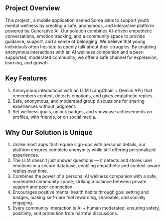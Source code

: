## Project Overview
This project , a mobile application named Sorea aims to support youth mental wellness by creating a safe, anonymous, and interactive platform powered by Generative AI. Our solution combines AI-driven empathetic conversations, emotion tracking, and a community space to provide guidance, support, and a sense of belonging.
We believe that young individuals often hesitate to openly talk about their struggles. By enabling anonymous interactions with an AI wellness companion and a peer-supported, moderated community, we offer a safe channel for expression, learning, and growth.

## Key Features
1) Anonymous interactions with an LLM (LangChain + Gemini API) that remembers context, detects emotions, and gives empathetic replies.
2) Safe, anonymous, and moderated group discussions for sharing experiences without judgment.
3) Set wellness goals, unlock badges, and showcase achievements on profiles, with friends, or on social media.

## Why Our Solution is Unique
1) Unlike most apps that require sign-ups with personal details, our platform ensures complete anonymity while still offering personalized experiences.
2) The LLM doesn’t just answer questions — it detects and stores user emotions in a secure database, enabling empathetic and context-aware replies over time.
3) Combines the power of a personal AI wellness companion with a safe, moderated community space, striking a balance between private support and peer connection.
4) Encourages positive mental health habits through goal setting and badges, making self-care feel rewarding, shareable, and socially engaging.
5) Every community interaction is AI + human moderated, ensuring safety, positivity, and protection from harmful discussions.


